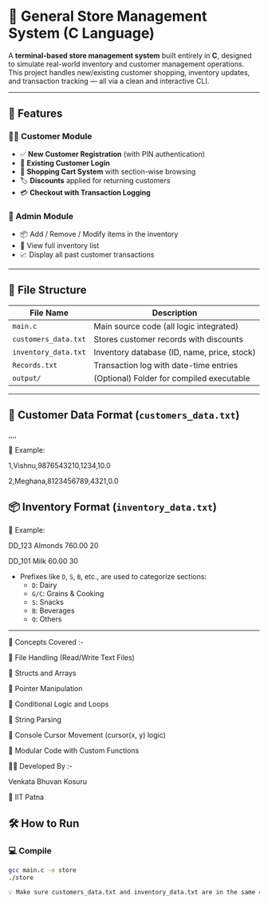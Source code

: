 # 🛒 General Store Management System (C Language)

A **terminal-based store management system** built entirely in **C**, designed to simulate real-world inventory and customer management operations. This project handles new/existing customer shopping, inventory updates, and transaction tracking — all via a clean and interactive CLI.

---

## 🚀 Features

### 🧑‍💼 Customer Module
- ✅ **New Customer Registration** (with PIN authentication)
- 🔐 **Existing Customer Login**
- 🎯 **Shopping Cart System** with section-wise browsing
- 🏷️ **Discounts** applied for returning customers
- 💳 **Checkout with Transaction Logging**

### 🧾 Admin Module
- 📦 Add / Remove / Modify items in the inventory
- 📂 View full inventory list
- 📈 Display all past customer transactions

---

## 📁 File Structure

| File Name            | Description                                 |
|---------------------|---------------------------------------------|
| `main.c`             | Main source code (all logic integrated)     |
| `customers_data.txt` | Stores customer records with discounts      |
| `inventory_data.txt` | Inventory database (ID, name, price, stock)|
| `Records.txt`        | Transaction log with date-time entries      |
| `output/`            | (Optional) Folder for compiled executable   |

---

## 🔐 Customer Data Format (`customers_data.txt`)

<ID>,<Name>,<PhoneNumber>,<PIN>,<Discount>

📌 Example:

1,Vishnu,9876543210,1234,10.0

2,Meghana,8123456789,4321,0.0

## 📦 Inventory Format (`inventory_data.txt`)

<ID> <Name> <Price> <Quantity>

📌 Example:

DD_123 Almonds 760.00 20

DD_101 Milk 60.00 30

- Prefixes like `D`, `S`, `B`, etc., are used to categorize sections:
  - `D`: Dairy
  - `G/C`: Grains & Cooking
  - `S`: Snacks
  - `B`: Beverages
  - `O`: Others

---

🧠 Concepts Covered :-

📌 File Handling (Read/Write Text Files)

📌 Structs and Arrays

📌 Pointer Manipulation

📌 Conditional Logic and Loops

📌 String Parsing

📌 Console Cursor Movement (cursor(x, y) logic)

📌 Modular Code with Custom Functions



👨‍💻 Developed By :-

Venkata Bhuvan Kosuru

🏫 IIT Patna


## 🛠️ How to Run

### 💻 Compile
```bash
gcc main.c -o store
./store

💡 Make sure customers_data.txt and inventory_data.txt are in the same directory as your executable.

